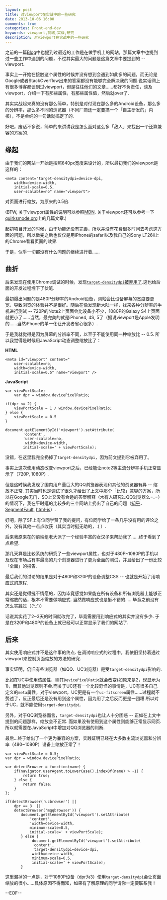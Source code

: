 ```yaml
---
layout: post
title: 对viewport在实战中的一些研究
date: 2013-10-06 16:00
comments: true
categories: Front-end-dev
keywords: viewport,前端,实战,研究
description: 对viewport在实战中的一些研究
---
```


之前的一篇[Blog](http://blog.fantasy.codes/2013-09-coding-life/)中也提到过最近的工作是在做手机上的网站，那篇文章中也提到过一些工作中遇到的问题，不过其实最大的问题是这篇文章中要提到的 -- viewport.

事实上一开始在接触这个属性的时候并没有想到会遇到如此多的问题，而无论是Google或者StackOverflow出来的答案都没有能够完全解决我的问题.说实话网上有很多博客都谈到过viewport，但是往往他们的文章……都好不负责任，谈及viewport，介绍一下有那些属性，有那些属性值，然后就over了.

其实实战起来真的没有那么简单，特别是对付现在那么多的Android设备，那么多的分辨率，那么多不同的浏览器（不同厂商还一定要搞一个「自主研发的」内核），不是单纯的一句话就搞定了的.

好吧，废话不多说，简单的来讲讲我是怎么面对这么多「敌人」来找出一个还算兼容的方案的.

## 缘起

由于我们的网站一开始是按照640px宽度来设计的，所以最初我们的viewport是这样的：


    <meta content="target-densitydpi=device-dpi,
    	width=device-width,
    	initial-scale=0.5,
    	user-scalable=no" name="viewport">


对页面进行缩放，为原来的0.5倍.

(BTW, 关于viewport属性的说明可以参照[MDN](https://developer.mozilla.org/en-US/docs/Mozilla/Mobile/Viewport_meta_tag). 关于viewport还可以参考一下[quirksmode.org](http://www.quirksmode.org/mobile/viewports.html)上的几篇文章.)

起初项目开发的时候，由于功能还没有完善，所以并没有花费很多时间去考虑这方面的问题，所以做完之后也仅仅是用iPhone的safari以及我自己的Sony LT26ii上的Chrome看看页面的效果.

于是，似乎一切都没有什么问题的继续进行着……

## 曲折

后来发现在使用Chrome调试的时候，发现[`target-densitydpi`被弃用了](http://stackoverflow.com/questions/11592015/support-for-target-densitydpi-is-removed-from-webkit).这也给后面的开发过程埋下了伏笔.

最初爆出问题的是480P分辨率的Android设备，网站会比设备屏幕的宽度要更宽，导致浏览的体验并不是很好。随后在像发现新大陆一样，找来各种分辨率的手机进行测试 -- 720P的Note2上页面会比设备小不少，1080P的Galaxy S4上页面就更小了……当然，最完美的就是iPhone4, 4S, 5了（据说viewport是Apple发明的……当然iPhone的单一化让开发者省心很多）.

于是我就觉得是因为屏幕的分辨率不同，以至于不能使用同一种缩放比 -- 0.5. 所以我觉得是时候用JavaScript动态调整缩放比了：

**HTML**

    <meta id="viewport" content="
        user-scalable=no,
        width=device-width,
        initial-scale=0.5" name="viewport" />

**JavaScript**

    var viewPortScale;
        var dpr = window.devicePixelRatio;

    if(dpr <= 2) {
        viewPortScale = 1 / window.devicePixelRatio;
    } else {
        viewPortScale = 0.5
    }

    document.getElementById('viewport').setAttribute(
            'content',
            'user-scalable=no,
             width=device-width,
            initial-scale=' + viewPortScale);

没错，在这里我完全扔掉了`target-densitydpi`，因为前文提到它被弃用了。

事实上这次使用动态改变viewport之后，已经能让note2等主流分辨率手机正常显示了（720P, 1080P）.

但是这时候我发现了国内用户量巨大的QQ浏览器表现和其他的浏览器有异 -- 缩放不正常. 其实当时也是调试了很久才给出了上文中那个「比较」兼容的方案，所以在Google无门，SO上又没有合适的答案解释（木有人研究过QQ浏览器么=_=）的情况下，我在平时逛的比较多的三个网站上扔出了自己的问题（[知乎](http://www.zhihu.com/question/21665607)，[SegmentFault](http://segmentfault.com/q/1010000000309418), [html-js](http://f2e.html-js.com/qa/41)）.

好吧，除了SF上有位同学赞了我的提问，有位同学给了一条几乎没有用的评论之外，没有其他一点点收获（其实当时挺无助的，:( ）.

后来我原来在的前端组老大派了一个经验丰富的女汉子来帮助我了……终于看到了点希望.

那几天算是比较系统的研究了一些viewport属性，也对于480P~1080P的手机以及现在市场占有率最高的几个浏览器进行了更为全面的测试，并且给出了一份比较「全面」的报告.

最后我们的讨论的结果是对于480P和320P的设备调整CSS -- 也就是开始了用响应式的旅程.

其实还是觉得挺不情愿的，因为毕竟感觉如果能在所有设备和所有浏览器上能够正常缩放的话，根本不需要做响应式. 当然做响应式也是挺不错的……毕竟之前没有怎么实践过（(^_^)）

话说其实花了2~3天的时间就改完了，毕竟需要用到响应式的其实并没有多少. 于是在320P和480P的设备上就已经可以正常显示了我们的网站了.

## 后来

其实使用响应式并不是这件事的终点. 在调试响应式的过程中，我依旧坚持着通过viewport来控制页面缩放的方法的研究.

事实证明，仍旧有些浏览器（如QQ、UC浏览器）是受`target-densitydpi`影响的.

比如在UC中使用该属性，则其`DevicePixelRatio`就会改变(如原来是2，现显示为1)，而其他浏览器则不会.而关于UC还有一个比较奇怪的事情是，UC有很多自己定义的`meta`属性，对于viewport，UC更是有一个`uc-fitscreen`属性……过程就不赘述了，反正最后还是没有用到这个属性，因为用了之后反而更是一团糟.所以对于UC，就不能使用`target-densitydpi`.

另外，对于QQ浏览器而言，`target-densitydpi`也让人十分困惑 -- 正如在上文中提到的问题那样，缩放会不正常. 而如果没有使用到这个属性则能够正常显示网页. 所以就需要在JavaScript中增加对QQ浏览器的判断.

最后…终于给出了一个更为兼容的方案，实践证明已经在大多数主流浏览器和分辨率（480~1080P）设备上缩放正常了！

    var viewPortScale = 0.5;
    var dpr = window.devicePixelRatio;

    var detectBrowser = function(name) {
        if(navigator.userAgent.toLowerCase().indexOf(name) > -1) {
            return true;
        } else {
            return false;
        }
    };

    if(detectBrowser('ucbrowser') ||
    	dpr == 3  ||
       	detectBrowser('mqqbrowser')) {
           document.getElementById('viewport').setAttribute(
               'content',
               'width=device-width,
           	   minimum-scale=0.5,
               initial-scale=' + viewPortScale);
           } else {
           		document.getElementById('viewport').setAttribute(
            	'content',
            	'target-densitydpi=device-dpi,
            	width=device-width,
    	        minimum-scale=0.5,
        	    initial-scale=' + viewPortScale);
           }

这里漏掉的一点是，对于1080P设备（dpr为3）使用`target-densitydpi`会让页面缩放的很小……具体原因不得而知，如果有了解原理的同学请你一定要联系我！



--EOF--
